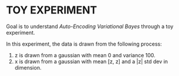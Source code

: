 # TOY EXPERIMENT

Goal is to understand *Auto-Encoding Variational Bayes* through a 
toy experiment. 

In this experiment, the data is drawn from the following process:

1. z is drawn from a gaussian with mean 0 and variance 100.
2. x is drawn from a gaussian with mean [z, z] and a |z| std dev in
dimension.

